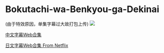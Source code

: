# Bokutachi-wa-Benkyou-ga-Dekinai
(由于特效原因，单集字幕过大故打包上传)
![](poster.jpg)

[中文字幕Web合集](https://github.com/Nekomoekissaten-SUB/Nekomoekissaten-poi-Subs/raw/master/Bokuben/Bokuben_Web_CHI.7z)

[日文字幕Web合集 From Netflix](https://github.com/Nekomoekissaten-SUB/Nekomoekissaten-poi-Subs/raw/master/Bokuben/Bokuben_Web_JPN.7z)